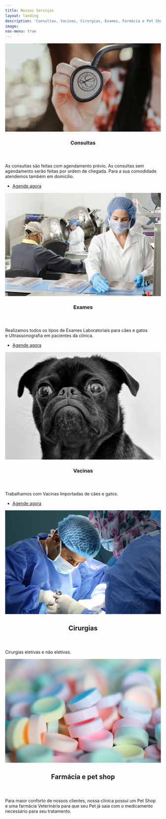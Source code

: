 ```yaml
---
title: Nossos Serviços
layout: landing
description: 'Consultas, Vacinas, Cirurgias, Exames, Farmácia e Pet Shop'
image: 
nav-menu: true
---
```


<!-- Main -->
<div id="main">
<!-- Two -->
<section id="two" class="spotlights">
	<section>
		<a href="aclinica.html" class="image">
			<img src="assets/images/consulta.jpg" alt="" data-position="center center" />
		</a>
		<div class="content">
			<div class="inner">
				<header class="major">
					<h3>Consultas</h3>
				</header>
				<p>As consultas são feitas com agendamento prévio. As consultas sem agendamento serão feitas por ordem de chegada. Para a sua comodidade atendemos também em domicílio. </p>
				<ul class="actions">
					<li><a href="#contact" class="button">Agende agora</a></li>
				</ul>
			</div>
		</div>
	</section>
	<section>
		<a href="aclinica.html" class="image">
			<img src="assets/images/examen.jpg" alt="" data-position="top center" />
		</a>
		<div class="content">
			<div class="inner">
				<header class="major">
					<h3>Exames</h3>
				</header>
				<p>Realizamos todos os tipos de Exames Laboratoriais para cães e gatos e Ultrassonografia em pacientes da clínica.</p>
				<ul class="actions">
					<li><a href="#contact" class="button">Agende agora</a></li>
				</ul>
			</div>
		</div>
	</section>
	<section>
		<a href="aclinica.html" class="image">
			<img src="assets/images/dog1.jpg" alt="" data-position="25% 25%" />
		</a>
		<div class="content">
			<div class="inner">
				<header class="major">
					<h3>Vacinas</h3>
				</header>
				<p>Trabalhamos com Vacinas Importadas de cães e gatos.</p>
				<ul class="actions">
					<li><a href="#contact" class="button">Agende agora</a></li>
				</ul>
			</div>
		</div>
	</section>
	<section>
		<a href="aclinica.html" class="image">
			<img src="assets/images/chirugia.jpg" alt="" data-position="25% 25%" />
		</a>
		<div class="content">
			<div class="inner">
				<header class="major">
			<h2>Cirurgias</h2>
				</header>
		<p>Cirurgias eletivas e não eletivas.</p>
			</div>
		</div>
	</section>
	<section>
		<a href="aclinica.html" class="image">
			<img src="assets/images/petshop.jpg" alt="" data-position="25% 25%" />
		</a>
		<div class="content">
			<div class="inner">
				<header class="major">
			<h2>Farmácia e pet shop</h2>
				</header>
		<p>Para maior conforto de nossos clientes, nossa clínica possuí um Pet Shop e uma farmácia Veterinária para que seu Pet já saia com o medicamento necessário para seu tratamento.</p>
			</div>
		</div>
	</section>

</section>
</div>
